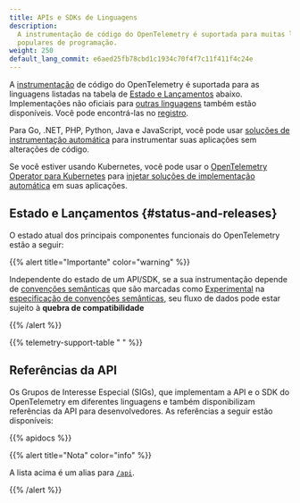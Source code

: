 ```yaml
---
title: APIs e SDKs de Linguagens
description:
  A instrumentação de código do OpenTelemetry é suportada para muitas linguagens
  populares de programação.
weight: 250
default_lang_commit: e6aed25fb78cbd1c1934c70f4f7c11f411f4c24e
---
```


A [instrumentação][] de código do OpenTelemetry é suportada para as linguagens
listadas na tabela de [Estado e Lançamentos](#status-and-releases) abaixo.
Implementações não oficiais para [outras linguagens](/docs/languages/other)
também estão disponíveis. Você pode encontrá-las no
[registro](/ecosystem/registry/).

Para Go, .NET, PHP, Python, Java e JavaScript, você pode usar
[soluções de instrumentação automática](/docs/zero-code) para instrumentar suas
aplicações sem alterações de código.

Se você estiver usando Kubernetes, você pode usar o [OpenTelemetry Operator para
Kubernetes][otel-op] para [injetar soluções de implementação
automática][implementação automática] em suas aplicações.

## Estado e Lançamentos {#status-and-releases}

O estado atual dos principais componentes funcionais do OpenTelemetry estão a
seguir:

{{% alert title="Importante" color="warning" %}}

Independente do estado de um API/SDK, se a sua instrumentação depende de
[convenções semânticas] que são marcadas como [Experimental] na [especificação
de convenções semânticas], seu fluxo de dados pode estar sujeito à **quebra de
compatibilidade**

[convenções semânticas]: /docs/concepts/semantic-conventions/
[Experimental]: /docs/specs/otel/document-status/
[especificação de convenções semânticas]: /docs/specs/semconv/

{{% /alert %}}

{{% telemetry-support-table " " %}}

## Referências da API

Os Grupos de Interesse Especial (SIGs), que implementam a API e o SDK do
OpenTelemetry em diferentes linguagens e também disponibilizam referências da
API para desenvolvedores. As referências a seguir estão disponíveis:

{{% apidocs %}}

{{% alert title="Nota" color="info" %}}

A lista acima é um alias para [`/api`](/api).

{{% /alert %}}

[implementação automática]: /docs/kubernetes/operator/automatic/
[instrumentação]: /docs/concepts/instrumentation/
[otel-op]: /docs/kubernetes/operator/
